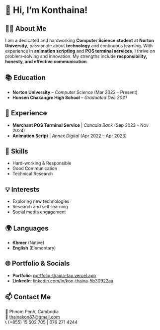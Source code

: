 # 👋 Hi, I’m Konthaina!

## 👨‍💻 About Me
I am a dedicated and hardworking **Computer Science student** at **Norton University**, passionate about **technology** and continuous learning. With experience in **animation scripting** and **POS terminal services**, I thrive on problem-solving and innovation. My strengths include **responsibility, honesty, and effective communication**.

## 📚 Education
- **Norton University** – *Computer Science* (Mar 2022 – Present)  
- **Hunsen Chakangre High School** – *Graduated Dec 2021*  

## 💼 Experience
- **Merchant POS Terminal Service** | *Canadia Bank* (Sep 2023 – Nov 2024)  
- **Animation Script** | *Annex Digital* (Apr 2022 – Apr 2023)  

## 🔧 Skills
- Hard-working & Responsible  
- Good Communication  
- Technical Research  

## 💡 Interests
- Exploring new technologies  
- Research and self-learning  
- Social media engagement  

## 🌍 Languages
- **Khmer** (Native)  
- **English** (Elementary)  

## 🌐 Portfolio & Socials
- **Portfolio**: [portfolio-thaina-tau.vercel.app](https://portfolio-thaina-tau.vercel.app/)  
- **LinkedIn**: [linkedin.com/in/kon-thaina-5b30922aa](https://www.linkedin.com/in/kon-thaina-5b30922aa/)  

## 📫 Contact Me
📍 Phnom Penh, Cambodia  
📧 thainakon87@gmail.com  
📞 (+855) 15 502 705 | 076 271 4244  


